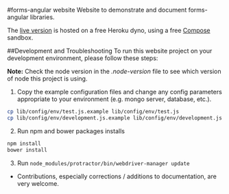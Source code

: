 #forms-angular website
Website to demonstrate and document forms-angular libraries.

The [live version](http://www.forms-angular.org) is hosted on a free Heroku dyno, using a free [Compose](https://www.compose.io/) sandbox.

##Development and Troubleshooting
To run this website project on your development environment, please follow these steps:

**Note:** Check the node version in the *.node-version* file to see which version of node this project is using.

1. Copy the example configuration files and change any config parameters appropriate to your environment (e.g. mongo server, database, etc.).

  ```bash
  cp lib/config/env/test.js.example lib/config/env/test.js
  cp lib/config/env/development.js.example lib/config/env/development.js
  ```

2. Run npm and bower packages installs

  ```bash
  npm install
  bower install
  ```

3. Run ```node_modules/protractor/bin/webdriver-manager update```

- Contributions, especially corrections / additions to documentation, are very welcome.
